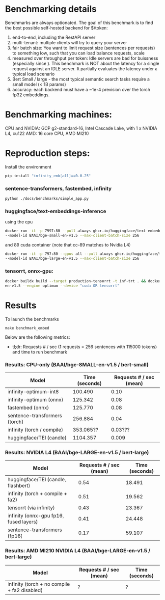 #

# Benchmarking details
Benchmarks are always optionated. The goal of this benchmark is to find the best possible self-hosted backend for $/token:
  1. end-to-end, including the RestAPI server
  2. multi-tenant: multiple clients will try to query your server
  3. fair batch size: You want to limit request size (sentences per requests) to something low, such that you can load balance requests, scale
  4. measured over throughput per token: Idle servers are bad for buissness (especially since ). This benchmark is NOT about the latency for a single request against an IDLE server. It partially evaluates the latency under a typical load scenario
  5. Bert Small / large - the most typical semantic search tasks require a small model (< 1B params)
  6. accuracy: each backend must have a ~1e-4 prevision over the torch fp32 embeddings.

# Benchmarking machines:
CPU and NVIDIA: GCP g2-standard-16, Intel Cascade Lake, with 1 x NVIDIA L4, cu122
AMD: 16 core CPU, AMD MI210

# Reproduction steps:
Install the environment
```bash
pip install "infinity_emb[all]==0.0.25"
```

### sentence-transformers, fastembed, infinity
```bash
python ./docs/benchmarks/simple_app.py
```

### huggingface/text-embeddings-inference
using the cpu 
```bash
docker run -it -p 7997:80 --pull always ghcr.io/huggingface/text-embeddings-inference:cpu-0.6 
--model-id BAAI/bge-small-en-v1.5 --max-client-batch-size 256
```
and 89 cuda container (note that cc-89 matches to Nvidia L4)
```bash
docker run -it -p 797:80 --gpus all --pull always ghcr.io/huggingface/text-embeddings-inference:89-0.6 
--model-id BAAI/bge-large-en-v1.5 --max-client-batch-size 256
```

### tensorrt, onnx-gpu:
```bash
docker buildx build --target production-tensorrt -t inf-trt . && docker run -it -p "7997:7997" --gpus all inf-trt --model-name-or-path BAAI/bge-large-
en-v1.5 --engine optimum --device "cuda OR tensorrt"
```



# Results

To launch the benchmarks
```
make benchmark_embed
```

Below are the following metrics:
- tl;dr: Requests # / sec (1 requests = 256 sentences with 115000 tokens) and time to run benchmark

### Results: CPU-only (BAAI/bge-SMALL-en-v1.5 / bert-small)

| Model                             | Time (seconds) | Requests # / sec (mean) |
|-----------------------------------|----------------|-------------------------|
| infinity-optimum-int8             | 100.490        | 0.10                    |
| infinity-optimum (onnx)           | 125.342        | 0.08                    |
| fastembed (onnx)                  | 125.770        | 0.08                    |
| sentence-transformers (torch)     | 256.884        | 0.04                    |
| infinity (torch / compile)        | 353.065??      | 0.03???                 |
| huggingface/TEI (candle)          | 1104.357       | 0.009                   |



### Results: NVIDIA L4 (BAAI/bge-LARGE-en-v1.5  / bert-large)

| Model                                        | Requests # / sec (mean) | Time (seconds) |
|----------------------------------------------|-------------------------|----------------|
| huggingface/TEI (candle, flashbert)          | 0.54                    | 18.491         |
| infinity (torch + compile + fa2)             | 0.51                    | 19.562         |
| tensorrt (via infinity)                      | 0.43                    | 23.367         |
| infinity (onnx-gpu fp16, fused layers)       | 0.41                    | 24.448         |
| sentence-transformers (fp16)                 | 0.17                    | 59.107         |


### Results: AMD MI210 NVIDIA L4 (BAAI/bge-LARGE-en-v1.5  / bert-large)

| Model                                      | Requests # / sec (mean) | Time (seconds) |
|--------------------------------------------|-------------------------|----------------|
| infinity (torch + no compile + fa2 disabled)   | ?                       | ?              |

